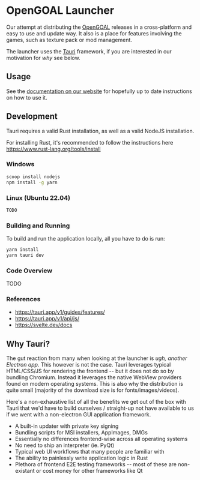 # OpenGOAL Launcher

Our attempt at distributing the [OpenGOAL](https://github.com/open-goal/jak-project) releases in a cross-platform and easy to use and update way. It also is a place for features involving the games, such as texture pack or mod management.

The launcher uses the [Tauri](https://tauri.app/) framework, if you are interested in our motivation for _why_ see below.

## Usage

See the [documentation on our website](https://opengoal.dev/docs/usage/installation/) for hopefully up to date instructions on how to use it.

## Development

Tauri requires a valid Rust installation, as well as a valid NodeJS installation.

For installing Rust, it's recommended to follow the instructions here https://www.rust-lang.org/tools/install

### Windows

```bash
scoop install nodejs
npm install -g yarn
```

### Linux (Ubuntu 22.04)

```bash
TODO
```

### Building and Running

To build and run the application locally, all you have to do is run:

```bash
yarn install
yarn tauri dev
```

### Code Overview

TODO

### References

- https://tauri.app/v1/guides/features/
- https://tauri.app/v1/api/js/
- https://svelte.dev/docs

## Why Tauri?

The gut reaction from many when looking at the launcher is _ugh, another Electron app_. This however is not the case. Tauri leverages typical HTML/CSS/JS for rendering the frontend -- but it does not do so by bundling Chromium. Instead it leverages the native WebView providers found on modern operating systems. This is also why the distribution is quite small (majority of the download size is for fonts/images/videos).

Here's a non-exhaustive list of all the benefits we get out of the box with Tauri that we'd have to build ourselves / straight-up not have available to us if we went with a non-electron GUI application framework.

- A built-in updater with private key signing
- Bundling scripts for MSI installers, AppImages, DMGs
- Essentially no differences frontend-wise across all operating systems
- No need to ship an interpreter (ie. PyQt)
- Typical web UI workflows that many people are familiar with
- The ability to painlessly write application logic in Rust
- Plethora of frontend E2E testing frameworks -- most of these are non-existant or cost money for other frameworks like Qt
